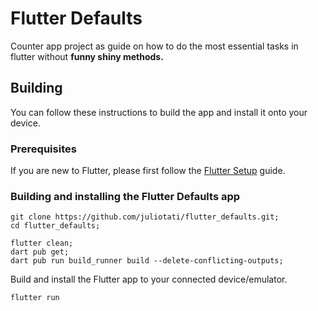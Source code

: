 # Flutter Defaults

Counter app project as guide on how to do the most essential tasks in flutter without **funny shiny methods.**



## Building

You can follow these instructions to build the app and install it onto your device.

### Prerequisites

If you are new to Flutter, please first follow the [Flutter Setup](https://flutter.dev/setup/) guide.

### Building and installing the Flutter Defaults app

```
git clone https://github.com/juliotati/flutter_defaults.git;
cd flutter_defaults;

flutter clean;
dart pub get;
dart pub run build_runner build --delete-conflicting-outputs;
```

Build and install the Flutter app to your connected device/emulator.
```
flutter run
```
